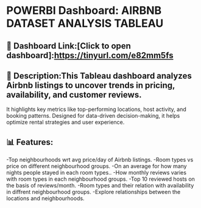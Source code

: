 # POWERBI Dashboard: AIRBNB DATASET ANALYSIS TABLEAU

## 🔗 Dashboard Link:[Click to open dashboard]:https://tinyurl.com/e82mm5fs
## 📄 Description:This Tableau dashboard analyzes Airbnb listings to uncover trends in pricing, availability, and customer reviews. 
It highlights key metrics like top-performing locations, host activity, and booking patterns.
Designed for data-driven decision-making, it helps optimize rental strategies and user experience.
## 📊 Features:
-Top neighbourhoods wrt avg price/day of Airbnb listings. 
-Room types vs price on different neighbourhood groups.
-On an average for how many nights people stayed in each room types..
-How monthly reviews varies with room types in each neighbourhood groups.
-Top 10 reviewed hosts on the basis of reviews/month.
-Room types and their relation with availability in diffrent neighbourhood groups.
-Explore relationships between the locations and neighbourhoods.
